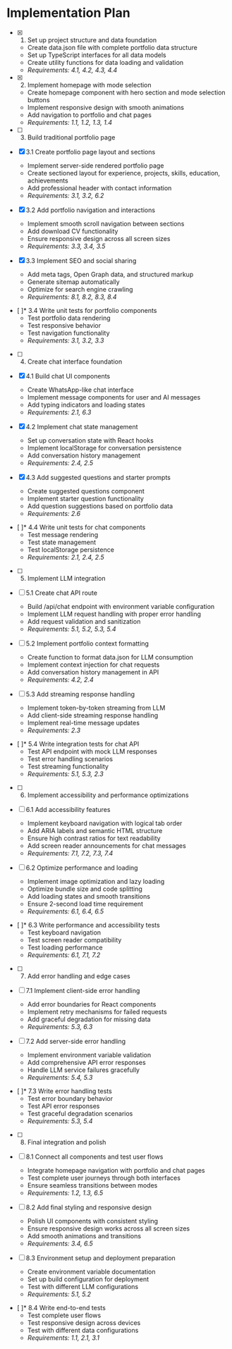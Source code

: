 # Implementation Plan

- [x] 1. Set up project structure and data foundation







  - Create data.json file with complete portfolio data structure
  - Set up TypeScript interfaces for all data models
  - Create utility functions for data loading and validation
  - _Requirements: 4.1, 4.2, 4.3, 4.4_

- [x] 2. Implement homepage with mode selection





  - Create homepage component with hero section and mode selection buttons
  - Implement responsive design with smooth animations
  - Add navigation to portfolio and chat pages
  - _Requirements: 1.1, 1.2, 1.3, 1.4_

- [ ] 3. Build traditional portfolio page
- [x] 3.1 Create portfolio page layout and sections





  - Implement server-side rendered portfolio page
  - Create sectioned layout for experience, projects, skills, education, achievements
  - Add professional header with contact information
  - _Requirements: 3.1, 3.2, 6.2_

- [x] 3.2 Add portfolio navigation and interactions










  - Implement smooth scroll navigation between sections
  - Add download CV functionality
  - Ensure responsive design across all screen sizes
  - _Requirements: 3.3, 3.4, 3.5_

- [x] 3.3 Implement SEO and social sharing









  - Add meta tags, Open Graph data, and structured markup
  - Generate sitemap automatically
  - Optimize for search engine crawling
  - _Requirements: 8.1, 8.2, 8.3, 8.4_

- [ ]* 3.4 Write unit tests for portfolio components
  - Test portfolio data rendering
  - Test responsive behavior
  - Test navigation functionality
  - _Requirements: 3.1, 3.2, 3.3_

- [ ] 4. Create chat interface foundation
- [x] 4.1 Build chat UI components





  - Create WhatsApp-like chat interface
  - Implement message components for user and AI messages
  - Add typing indicators and loading states
  - _Requirements: 2.1, 6.3_

- [x] 4.2 Implement chat state management













  - Set up conversation state with React hooks
  - Implement localStorage for conversation persistence
  - Add conversation history management
  - _Requirements: 2.4, 2.5_

- [x] 4.3 Add suggested questions and starter prompts





















  - Create suggested questions component
  - Implement starter question functionality
  - Add question suggestions based on portfolio data
  - _Requirements: 2.6_

- [ ]* 4.4 Write unit tests for chat components
  - Test message rendering
  - Test state management
  - Test localStorage persistence
  - _Requirements: 2.1, 2.4, 2.5_

- [ ] 5. Implement LLM integration
- [ ] 5.1 Create chat API route
  - Build /api/chat endpoint with environment variable configuration
  - Implement LLM request handling with proper error handling
  - Add request validation and sanitization
  - _Requirements: 5.1, 5.2, 5.3, 5.4_

- [ ] 5.2 Implement portfolio context formatting
  - Create function to format data.json for LLM consumption
  - Implement context injection for chat requests
  - Add conversation history management in API
  - _Requirements: 4.2, 2.4_

- [ ] 5.3 Add streaming response handling
  - Implement token-by-token streaming from LLM
  - Add client-side streaming response handling
  - Implement real-time message updates
  - _Requirements: 2.3_

- [ ]* 5.4 Write integration tests for chat API
  - Test API endpoint with mock LLM responses
  - Test error handling scenarios
  - Test streaming functionality
  - _Requirements: 5.1, 5.3, 2.3_

- [ ] 6. Implement accessibility and performance optimizations
- [ ] 6.1 Add accessibility features
  - Implement keyboard navigation with logical tab order
  - Add ARIA labels and semantic HTML structure
  - Ensure high contrast ratios for text readability
  - Add screen reader announcements for chat messages
  - _Requirements: 7.1, 7.2, 7.3, 7.4_

- [ ] 6.2 Optimize performance and loading
  - Implement image optimization and lazy loading
  - Optimize bundle size and code splitting
  - Add loading states and smooth transitions
  - Ensure 2-second load time requirement
  - _Requirements: 6.1, 6.4, 6.5_

- [ ]* 6.3 Write performance and accessibility tests
  - Test keyboard navigation
  - Test screen reader compatibility
  - Test loading performance
  - _Requirements: 6.1, 7.1, 7.2_

- [ ] 7. Add error handling and edge cases
- [ ] 7.1 Implement client-side error handling
  - Add error boundaries for React components
  - Implement retry mechanisms for failed requests
  - Add graceful degradation for missing data
  - _Requirements: 5.3, 6.3_

- [ ] 7.2 Add server-side error handling
  - Implement environment variable validation
  - Add comprehensive API error responses
  - Handle LLM service failures gracefully
  - _Requirements: 5.4, 5.3_

- [ ]* 7.3 Write error handling tests
  - Test error boundary behavior
  - Test API error responses
  - Test graceful degradation scenarios
  - _Requirements: 5.3, 5.4_

- [ ] 8. Final integration and polish
- [ ] 8.1 Connect all components and test user flows
  - Integrate homepage navigation with portfolio and chat pages
  - Test complete user journeys through both interfaces
  - Ensure seamless transitions between modes
  - _Requirements: 1.2, 1.3, 6.5_

- [ ] 8.2 Add final styling and responsive design
  - Polish UI components with consistent styling
  - Ensure responsive design works across all screen sizes
  - Add smooth animations and transitions
  - _Requirements: 3.4, 6.5_

- [ ] 8.3 Environment setup and deployment preparation
  - Create environment variable documentation
  - Set up build configuration for deployment
  - Test with different LLM configurations
  - _Requirements: 5.1, 5.2_

- [ ]* 8.4 Write end-to-end tests
  - Test complete user flows
  - Test responsive design across devices
  - Test with different data configurations
  - _Requirements: 1.1, 2.1, 3.1_
